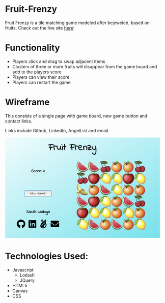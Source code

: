 # Fruit-Frenzy
Fruit Frenzy is a tile matching game modeled after bejeweled, based on fruits.
Check out the live site [here](http://www.sarahwalloga.com/FruitFrenzy/)!


# Functionality

* Players click and drag to swap adjacent items
* Clusters of three or more fruits will disappear from the game board and add to the players score
* Players can view their score
* Players can restart the game

# Wireframe
This consists of a single page with game board, new game button and contact links.

Links include Github, LinkedIn, AngelList and email.

![wireframe](https://github.com/swalloga/FruitFrenzy/blob/master/images/ff_wireframe.png)


# Technologies Used:

* Javascript
  * Lodash
  * JQuery  
* HTML5
* Canvas
* CSS
